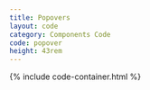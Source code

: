 ```yaml
---
title: Popovers
layout: code
category: Components Code
code: popover
height: 43rem
---
```


{% include code-container.html %}
